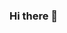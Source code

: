 ### Hi there 👋

<!--
[![Anurag's GitHub stats](https://github-readme-stats.vercel.app/api?username=longshaww)](https://github.com/anuraghazra/github-readme-stats)
-->
